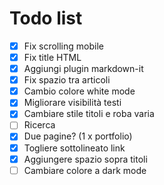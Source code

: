 # Todo list

- [x] Fix scrolling mobile
- [x] Fix title HTML
- [x] Aggiungi plugin markdown-it
- [x] Fix spazio tra articoli
- [x] Cambio colore white mode
- [x] Migliorare visibilità testi
- [x] Cambiare stile titoli e roba varia
- [ ] Ricerca
- [x] Due pagine? (1 x portfolio)
- [x] Togliere sottolineato link
- [x] Aggiungere spazio sopra titoli
- [ ] Cambiare colore a dark mode
